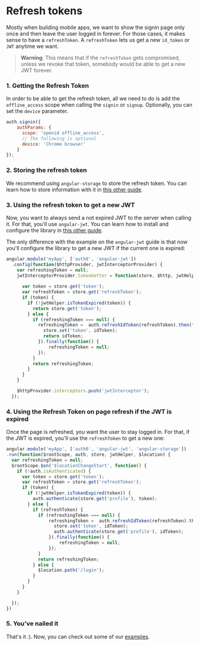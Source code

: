 # Refresh tokens

Mostly when building mobile apps, we want to show the signin page only once and then leave the user logged in forever. For those cases, it makes sense to have a `refreshToken`. A `refreshToken` lets us get a new `id_token` or `JWT` anytime we want. 

> **Warning**: This means that if the `refreshToken` gets compromised, unless we revoke that token, somebody would be able to get a new JWT forever.

### 1. Getting the Refresh Token

In order to be able to get the refresh token, all we need to do is add the `offline_access` scope when calling the `signin` or `signup`. Optionally, you can set the `device` parameter.

````js
auth.signin({
    authParams: {
      scope: 'openid offline_access',
      // The following is optional
      device: 'Chrome browser'
    }
});
````

### 2. Storing the refresh token

We recommend using `angular-storage` to store the refresh token. You can learn how to store information with it in [this other guide](storing-information.md).

### 3. Using the refresh token to get a new JWT

Now, you want to always send a not expired JWT to the server when calling it. For that, you'll use `angular-jwt`. You can learn how to install and configure the library in [this other guide](calling-an-api.md).

The only difference with the example on the `angular-jwt` guide is that now you'll configure the library to get a new JWT if the current one is expired:

````js
angular.module('myApp', ['auth0', 'angular-jwt'])
  .config(function($httpProvider, jwtInterceptorProvider) {
    var refreshingToken = null;
    jwtInterceptorProvider.tokenGetter = function(store, $http, jwtHelper) {
      
      var token = store.get('token');
      var refreshToken = store.get('refreshToken');
      if (token) {
        if (!jwtHelper.isTokenExpired(token)) {
          return store.get('token');
        } else {
          if (refreshingToken === null) {
            refreshingToken =  auth.refreshIdToken(refreshToken).then(function(idToken) {
              store.set('token', idToken);
              return idToken;
            }).finally(function() {
                refreshingToken = null;
            });
          }
          return refreshingToken;
        }
      }
    }

    $httpProvider.interceptors.push('jwtInterceptor');
  });
````

### 4. Using the Refresh Token on page refresh if the JWT is expired

Once the page is refreshed, you want the user to stay logged in. For that, if the JWT is expired, you'll use the `refreshToken` to get a new one:

````js
angular.module('myApp', ['auth0', 'angular-jwt', 'angular-storage'])
.run(function($rootScope, auth, store, jwtHelper, $location) {
  var refreshingToken = null;
  $rootScope.$on('$locationChangeStart', function() {
    if (!auth.isAuthenticated) {
      var token = store.get('token');
      var refreshToken = store.get('refreshToken');
      if (token) {
        if (!jwtHelper.isTokenExpired(token)) {
          auth.authenticate(store.get('profile'), token);
        } else {
          if (refreshToken) {
            if (refreshingToken === null) {
                refreshingToken =  auth.refreshIdToken(refreshToken).then(function(idToken) {
                  store.set('token', idToken);
                  auth.authenticate(store.get('profile'), idToken);
                }).finally(function() {
                    refreshingToken = null;
                });
            }
            return refreshingToken;
          } else {
            $location.path('/login');
          }
        }
      }
    }

  });
})
````

### 5. You've nailed it

That's it :). Now, you can check out some of our [examples](https://github.com/auth0/auth0-angular/tree/master/examples). 



